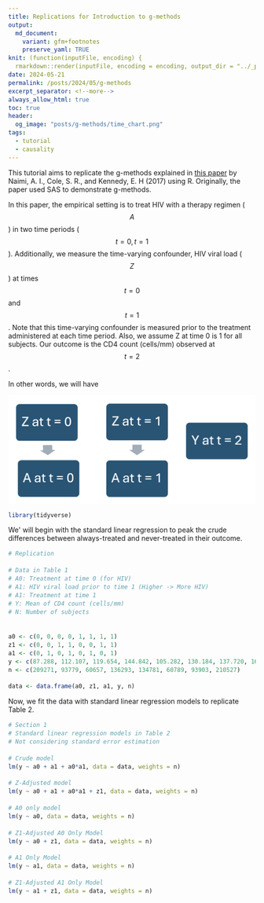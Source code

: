 ```yaml
---
title: Replications for Introduction to g-methods
output:
  md_document:
    variant: gfm+footnotes
    preserve_yaml: TRUE
knit: (function(inputFile, encoding) {
  rmarkdown::render(inputFile, encoding = encoding, output_dir = "../_posts") })
date: 2024-05-21
permalink: /posts/2024/05/g-methods
excerpt_separator: <!--more-->
always_allow_html: true
toc: true
header:
  og_image: "posts/g-methods/time_chart.png"
tags:
  - tutorial
  - causality
---
```


This tutorial aims to replicate the g-methods explained in [this paper](https://www.ncbi.nlm.nih.gov/pmc/articles/PMC6074945/) by Naimi, A. I., Cole, S. R., and Kennedy, E. H (2017) using R. Originally, the paper used SAS to demonstrate g-methods.

In this paper, the empirical setting is to treat HIV with a therapy regimen ($$A$$) in two time periods ($$t = 0, t = 1$$). Additionally, we measure the time-varying confounder, HIV viral load ($$Z$$) at times $$t = 0$$ and $$t = 1$$. Note that this time-varying confounder is measured prior to the treatment administered at each time period. Also, we assume Z at time 0 is 1 for all subjects. Our outcome is the CD4 count (cells/mm) observed at $$t = 2$$.

In other words, we will have 

<img src="/images/posts/g-methods/time_chart.png" style="display: block; margin: auto;" />

``` r
library(tidyverse)
```

We' will begin with the standard linear regression to peak the crude differences between always-treated and never-treated in their outcome. 

```r
# Replication

# Data in Table 1 
# A0: Treatment at time 0 (for HIV)
# A1: HIV viral load prior to time 1 (Higher -> More HIV)
# A1: Treatment at time 1
# Y: Mean of CD4 count (cells/mm)
# N: Number of subjects 


a0 <- c(0, 0, 0, 0, 1, 1, 1, 1)
z1 <- c(0, 0, 1, 1, 0, 0, 1, 1)
a1 <- c(0, 1, 0, 1, 0, 1, 0, 1)
y <- c(87.288, 112.107, 119.654, 144.842, 105.282, 130.184, 137.720, 162.832)
n <- c(209271, 93779, 60657, 136293, 134781, 60789, 93903, 210527)

data <- data.frame(a0, z1, a1, y, n)
```

Now, we fit the data with standard linear regression models to replicate Table 2. 

```r
# Section 1
# Standard linear regression models in Table 2 
# Not considering standard error estimation 

# Crude model 
lm(y ~ a0 + a1 + a0*a1, data = data, weights = n)

# Z-Adjusted model 
lm(y ~ a0 + a1 + a0*a1 + z1, data = data, weights = n)

# A0 only model 
lm(y ~ a0, data = data, weights = n)

# Z1-Adjusted A0 Only Model
lm(y ~ a0 + z1, data = data, weights = n)

# A1 Only Model
lm(y ~ a1, data = data, weights = n)

# Z1-Adjusted A1 Only Model
lm(y ~ a1 + z1, data = data, weights = n)
```



[^1]: Naimi, A. I., Cole, S. R., & Kennedy, E. H. (2017). An introduction to g methods. International journal of epidemiology, 46(2), 756-762.


